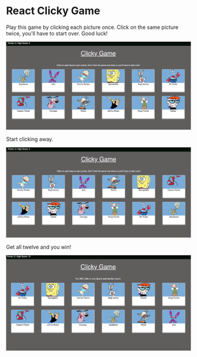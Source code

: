 
# React Clicky Game

Play this game by clicking each picture once. Click on the same picture twice, you'll have to start over. Good luck!



![StartGame](/readmeimages/Start.png)

Start clicking away.

![StartGuessing](/readmeimages/Active.png)

Get all twelve and you win!

![GuessTwo](/readmeimages/YouWin.png)

